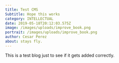 ```yaml
---
title: Test CMS
Subtitle: Hope this works
category: INTELLECTUAL
date: 2019-05-18T20:12:03.575Z
image: /images/uploads/improve_book.png
portrait: /images/uploads/improve_book.png
author: Cesar Perez
about: stays fly.
---
```

This is a test blog just to see if it gets added correctly.
